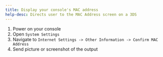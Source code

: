 ```yaml
---
title: Display your console's MAC address
help-desc: Directs user to the MAC Address screen on a 3DS
---
```


1. Power on your console
2. Open `System Settings`
3. Navigate to `Internet Settings -> Other Information -> Confirm MAC Address`
4. Send picture or screenshot of the output
